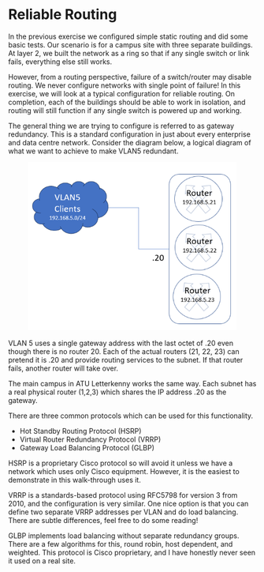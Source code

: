# Reliable Routing

In the previous exercise we configured simple static routing and did some basic tests. Our scenario is for a campus site with three separate buildings. At layer 2, we built the network as a ring so that if any single switch or link fails, everything else still works.&#x20;

However, from a routing perspective, failure of a switch/router may disable routing. We never configure networks with single point of failure! In this exercise, we will look at a typical configuration for reliable routing. On completion, each of the buildings should be able to work in isolation, and routing will still function if any single switch is powered up and working.

The general thing we are trying to configure is referred to as gateway redundancy. This is a standard configuration in just about every enterprise and data centre network. Consider the diagram below, a logical diagram of what we want to achieve to make VLAN5 redundant.

<figure><img src="../../.gitbook/assets/image (10) (1) (1).png" alt=""><figcaption></figcaption></figure>

VLAN 5 uses a single gateway address with the last octet of .20 even though there is no router 20. Each of the actual routers (21, 22, 23) can pretend it is .20 and provide routing services to the subnet. If that router fails, another router will take over.

The main campus in ATU Letterkenny works the same way. Each subnet has a real physical router (1,2,3) which shares the IP address .20 as the gateway.

There are three common protocols which can be used for this functionality.

* Hot Standby Routing Protocol (HSRP)
* Virtual Router Redundancy Protocol (VRRP)
* Gateway Load Balancing Protocol (GLBP)

HSRP is a proprietary Cisco protocol so will avoid it unless we have a network which uses only Cisco equipment. However, it is the easiest to demonstrate in this walk-through uses it.

VRRP is a standards-based protocol using RFC5798 for version 3 from 2010, and the configuration is very similar. One nice option is that you can define two separate VRRP addresses per VLAN and do load balancing. There are subtle differences, feel free to do some reading!

GLBP implements load balancing without separate redundancy groups. There are a few algorithms for this, round robin, host dependent, and weighted. This protocol is Cisco proprietary, and I have honestly never seen it used on a real site.
